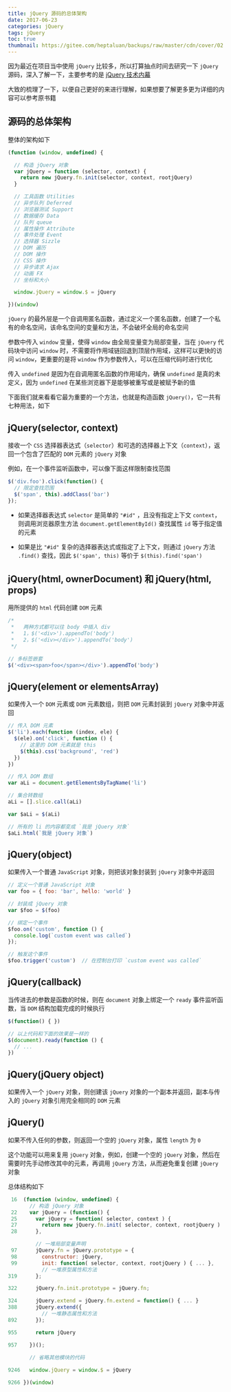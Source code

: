 ```yaml
---
title: jQuery 源码的总体架构
date: 2017-06-23
categories: jQuery
tags: jQuery
toc: true
thumbnail: https://gitee.com/heptaluan/backups/raw/master/cdn/cover/02.jpg
---
```


因为最近在项目当中使用 `jQuery` 比较多，所以打算抽点时间去研究一下 `jQuery` 源码，深入了解一下，主要参考的是 [jQuery 技术内幕](https://book.douban.com/subject/25823709/)

大致的梳理了一下，以便自己更好的来进行理解，如果想要了解更多更为详细的内容可以参考原书籍

<!--more-->

## 源码的总体架构

整体的架构如下

```js
(function (window, undefined) {

  // 构造 jQuery 对象
  var jQuery = function (selector, context) {
    return new jQuery.fn.init(selector, context, rootjQuery)
  }

  // 工具函数 Utilities
  // 异步队列 Deferred
  // 浏览器测试 Support
  // 数据缓存 Data
  // 队列 queue
  // 属性操作 Attribute
  // 事件处理 Event
  // 选择器 Sizzle
  // DOM 遍历
  // DOM 操作
  // CSS 操作
  // 异步请求 Ajax
  // 动画 FX
  // 坐标和大小

  window.jQuery = window.$ = jQuery

})(window)
```

`jQuery` 的最外层是一个自调用匿名函数，通过定义一个匿名函数，创建了一个私有的命名空间，该命名空间的变量和方法，不会破坏全局的命名空间

参数中传入 `window` 变量，使得 `window` 由全局变量变为局部变量，当在 `jQuery` 代码块中访问 `window` 时，不需要将作用域链回退到顶层作用域，这样可以更快的访问 `window`，更重要的是将 `window` 作为参数传入，可以在压缩代码时进行优化

传入 `undefined` 是因为在自调用匿名函数的作用域内，确保 `undefined` 是真的未定义，因为 `undefined` 在某些浏览器下是能够被重写或是被赋予新的值

下面我们就来看看它最为重要的一个方法，也就是构造函数 `jQuery()`，它一共有七种用法，如下






## jQuery(selector, context)

接收一个 `CSS` 选择器表达式（`selector`）和可选的选择器上下文（`context`），返回一个包含了匹配的 `DOM` 元素的 `jQuery` 对象

例如，在一个事件监听函数中，可以像下面这样限制查找范围

```js
$('div.foo').click(function() {
  // 限定查找范围
  $('span', this).addClass('bar')
});
```

* 如果选择器表达式 `selector` 是简单的 `"#id"` ，且没有指定上下文 `context`，则调用浏览器原生方法 `document.getElementById()` 查找属性 `id` 等于指定值的元素

* 如果是比 `"#id"` 复杂的选择器表达式或指定了上下文，则通过 `jQuery` 方法 `.find()` 查找，因此 `$('span', this)` 等价于 `$(this).find('span')`







## jQuery(html, ownerDocument) 和 jQuery(html, props)

用所提供的 `html` 代码创建 `DOM` 元素

```js
/*   
 *   两种方式都可以往 body 中插入 div
 *   1，$('<div>').appendTo('body')
 *   2，$('<div></div>').appendTo('body')
 */

// 多标签嵌套
$('<div><span>foo</span></div>').appendTo('body')
```







## jQuery(element or elementsArray)

如果传入一个 `DOM` 元素或 `DOM` 元素数组，则把 `DOM` 元素封装到 `jQuery` 对象中并返回

```js
// 传入 DOM 元素
$('li').each(function (index, ele) {
  $(ele).on('click', function () {
    // 这里的 DOM 元素就是 this
    $(this).css('background', 'red')
  })
})

// 传入 DOM 数组
var aLi = document.getElementsByTagName('li')

// 集合转数组
aLi = [].slice.call(aLi)

var $aLi = $(aLi)

// 所有的 li 的内容都变成 `我是 jQuery 对象`
$aLi.html(`我是 jQuery 对象`)
```








## jQuery(object)

如果传入一个普通 `JavaScript` 对象，则把该对象封装到 `jQuery` 对象中并返回

```js
// 定义一个普通 JavaScript 对象
var foo = { foo: 'bar', hello: 'world' }

// 封装成 jQuery 对象
var $foo = $(foo)

// 绑定一个事件
$foo.on('custom', function () {
  console.log(`custom event was called`)
});

// 触发这个事件
$foo.trigger('custom')  // 在控制台打印 `custom event was called`
```









## jQuery(callback)

当传进去的参数是函数的时候，则在 `document` 对象上绑定一个 `ready` 事件监听函数，当 `DOM` 结构加载完成的时候执行

```js
$(function() { })

// 以上代码和下面的效果是一样的
$(document).ready(function () {
  // ...
})
```







## jQuery(jQuery object) 

如果传入一个 `jQuery` 对象，则创建该 `jQuery` 对象的一个副本并返回，副本与传入的 `jQuery` 对象引用完全相同的 `DOM` 元素







## jQuery() 

如果不传入任何的参数，则返回一个空的 `jQuery` 对象，属性 `length` 为 `0`

这个功能可以用来复用 `jQuery` 对象，例如，创建一个空的 `jQuery` 对象，然后在需要时先手动修改其中的元素，再调用 `jQuery` 方法，从而避免重复创建 `jQuery` 对象

总体结构如下

```js
 16  (function (window, undefined) {
       // 构造 jQuery 对象
 22    var jQuery = (function() {
 25      var jQuery = function( selector, context ) {
 27        return new jQuery.fn.init( selector, context, rootjQuery )
 28      },

         // 一堆局部变量声明
 97      jQuery.fn = jQuery.prototype = {
 98        constructor: jQuery,
 99        init: function( selector, context, rootjQuery ) { ... },
           // 一堆原型属性和方法
319      };

322      jQuery.fn.init.prototype = jQuery.fn;

324      jQuery.extend = jQuery.fn.extend = function() { ... }
388      jQuery.extend({
           // 一堆静态属性和方法
892      });

955      return jQuery

957    })();
        
       // 省略其他模块的代码

9246   window.jQuery = window.$ = jQuery

9266 })(window)
```
